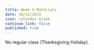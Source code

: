 ```yaml
---
title: Week 5 Materials
date: 10/12/2015
icon: calendar-blank
continue_link: false
published: true
---
```


No regular class (Thanksgiving Holiday).
